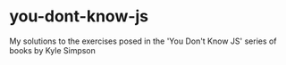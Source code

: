 # you-dont-know-js
My solutions to the exercises posed in the 'You Don't Know JS' series of books by Kyle Simpson
